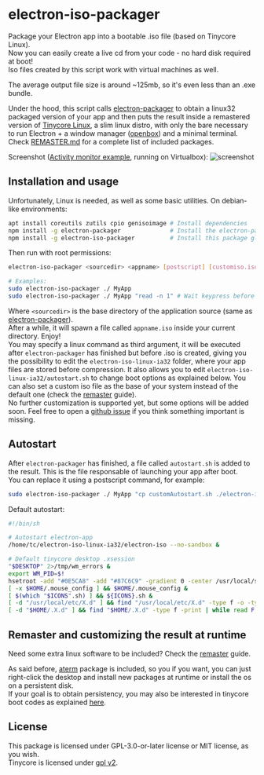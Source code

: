 # electron-iso-packager
Package your Electron app into a bootable .iso file (based on Tinycore Linux).  
Now you can easily create a live cd from your code - no hard disk required at boot!  
Iso files created by this script work with virtual machines as well.

The average output file size is around ~125mb, so it's even less than an .exe bundle.

Under the hood, this script calls [electron-packager](https://github.com/electron/electron-packager) to obtain a linux32 packaged version of your app and then puts the result inside a remastered version of [Tinycore Linux](https://distro.ibiblio.org/tinycorelinux/), a slim linux distro, with only the bare necessary to run Electron + a window manager ([openbox](http://openbox.org/wiki/Main_Page)) and a minimal terminal.  
Check [REMASTER.md](remaster.md) for a complete list of included packages.

Screenshot ([Activity monitor example](https://github.com/electron/simple-samples/tree/master/activity-monitor), running on Virtualbox):
![screenshot](https://github.com/lucafabbian/electron-iso-packager/blob/master/screenshots/1.png?raw=true)



## Installation and usage
Unfortunately, Linux is needed, as well as some basic utilities.
On debian-like environments:
```bash
apt install coreutils zutils cpio genisoimage # Install dependencies
npm install -g electron-packager              # Install the electron-packager package, it will be used internally to generate the linux app 
npm install -g electron-iso-packager          # Install this package globally
```

Then run with root permissions:
```bash
electron-iso-packager <sourcedir> <appname> [postscript] [customiso.iso]

# Examples:
sudo electron-iso-packager ./ MyApp
sudo electron-iso-packager ./ MyApp "read -n 1" # Wait keypress before packaging iso
```
Where `<sourcedir>` is the base directory of the application source (same as [electron-packager](https://github.com/electron/electron-packager)).  
After a while, it will spawn a file called `appname.iso` inside your current directory. Enjoy!  
You may specify a linux command as third argument, it will be executed after `electron-packager` has finished but before .iso is created, giving you the possibility to edit the `electron-iso-linux-ia32` folder, where your app files are stored before compression. It also allows you to edit `electron-iso-linux-ia32/autostart.sh` to change boot options as explained below. You can also set a custom iso file as the base of your system instead of the default one (check the [remaster](./REMASTER.md) guide).    
No further customization is supported yet, but some options will be added soon. Feel free to open a [github issue]() if you think something important is missing.

## Autostart
After `electron-packager` has finished, a file called `autostart.sh` is added to the result. This is the file responsable of launching your app after boot.  
You can replace it using a postscript command, for example:
```bash
sudo electron-iso-packager ./ MyApp "cp customAutostart.sh ./electron-iso-linux-ia32/autostart.sh"
```
Default autostart:
```bash
#!/bin/sh

# Autostart electron-app
/home/tc/electron-iso-linux-ia32/electron-iso --no-sandbox &

# Default tinycore desktop .xsession
"$DESKTOP" 2>/tmp/wm_errors &
export WM_PID=$!
hsetroot -add "#0E5CA8" -add "#87C6C9" -gradient 0 -center /usr/local/share/pixmaps/logo.png # Change to set custom background
[ -x $HOME/.mouse_config ] && $HOME/.mouse_config &
[ $(which "$ICONS".sh) ] && ${ICONS}.sh &
[ -d "/usr/local/etc/X.d" ] && find "/usr/local/etc/X.d" -type f -o -type l -print | while read F; do . "$F"; done
[ -d "$HOME/.X.d" ] && find "$HOME/.X.d" -type f -print | while read F; do . "$F"; done
```

## Remaster and customizing the result at runtime
Need some extra linux software to be included? Check the [remaster](./REMASTER.md) guide.

As said before, [aterm](https://linux.die.net/man/1/aterm) package is included, so you if you want, you can just right-click the desktop and install new packages at runtime or install the os on a persistent disk.  
If your goal is to obtain persistency, you may also be interested in tinycore boot codes as explained [here](http://wiki.tinycorelinux.net/wiki:boot_codes_explained).

## License
This package is licensed under GPL-3.0-or-later license or MIT license, as you wish.  
Tinycore is licensed under [gpl v2](http://tinycorelinux.net/faq.html).

